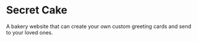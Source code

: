 # Secret Cake

A bakery website that can create your own custom greeting cards and send to your loved ones.


